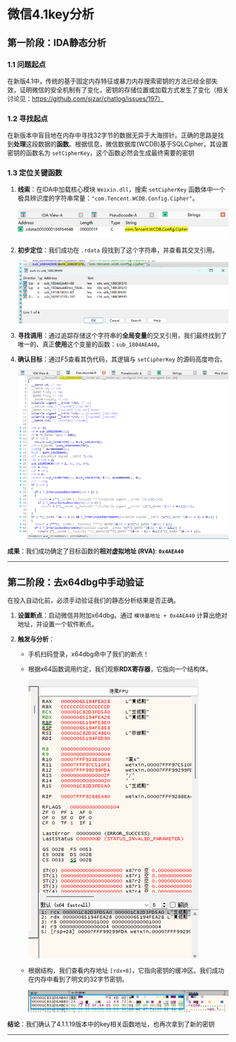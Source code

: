 # 微信4.1key分析

## 第一阶段：IDA静态分析

### 1.1 问题起点
在新版4.1中，传统的基于固定内存特征或暴力内存搜索密钥的方法已经全部失效，证明微信的安全机制有了变化，密钥的存储位置或加载方式发生了变化（相关讨论见：https://github.com/sjzar/chatlog/issues/197）

### 1.2 寻找起点
在新版本中盲目地在内存中寻找32字节的数据无异于大海捞针。正确的思路是找到**处理**这段数据的**函数**。根据信息，微信数据库(WCDB)基于SQLCipher，其设置密钥的函数名为 `setCipherKey`，这个函数必然会生成最终需要的密钥

### 1.3 定位关键函数
1.  **线索**：在IDA中加载核心模块 `Weixin.dll`，搜索 `setCipherKey` 函数体中一个极具辨识度的字符串常量：`"com.Tencent.WCDB.Config.Cipher"`。

    ![IDA中搜索并定位到关键字符串](pngs/1.png)

2.  **初步定位**：我们成功在 `.rdata` 段找到了这个字符串，并查看其交叉引用。

    ![查看字符串的交叉引用](pngs/2.png)

3.  **寻找调用**：通过追踪存储这个字符串的**全局变量**的交叉引用，我们最终找到了唯一的、真正**使用**这个变量的函数：`sub_1804AEA40`。

4.  **确认目标**：通过F5查看其伪代码，其逻辑与 `setCipherKey` 的源码高度吻合。

    ![目标函数sub_1804AEA40的伪代码](pngs/3.png)

**成果**：我们成功确定了目标函数的**相对虚拟地址 (RVA)**: **`0x4AEA40`**

---

## 第二阶段：去x64dbg中手动验证

在投入自动化前，必须手动验证我们的静态分析结果是否正确。

1.  **设置断点**：启动微信并附加x64dbg。通过 `模块基地址 + 0x4AEA40` 计算出绝对地址，并设置一个软件断点。

2.  **触发与分析**：
    *   手机扫码登录，x64dbg命中了我们的断点！

    *   根据x64函数调用约定，我们观察**RDX寄存器**，它指向一个结构体。

        ![观察RDX寄存器的值](pngs/4.png)

    *   根据结构，我们查看内存地址 `[rdx+8]`，它指向密钥的缓冲区。我们成功在内存中看到了明文的32字节密钥。

        ![在内存转储窗口中找到最终的密钥](pngs/5.png)

**结论**：我们确认了4.1.1.19版本中的key相关函数地址，也再次拿到了新的密钥

---